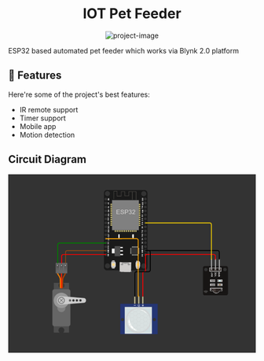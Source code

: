 <h1 align="center" id="title">IOT Pet Feeder</h1>

<p align="center"><img src="https://socialify.git.ci/ismailariyan/iot-pet-feeder/image?font=Source%20Code%20Pro&amp;language=1&amp;name=1&amp;owner=1&amp;pattern=Circuit%20Board&amp;stargazers=1&amp;theme=Dark" alt="project-image"></p>

<p id="description">ESP32 based automated pet feeder which works via Blynk 2.0 platform</p>

  
  
<h2>🧐 Features</h2>

Here're some of the project's best features:

*   IR remote support
*   Timer support
*   Mobile app
*   Motion detection

<h2>Circuit Diagram</h2>
<p align="center"><img src="https://github.com/ismailariyan/iot-pet-feeder/blob/7d9dbcb69a28b691a6547e932abd3b7e5495f32f/iot-pet-feeder-circuit-diagram.png" alt="circuit diagram"></p>
